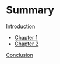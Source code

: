 # Summary

[Introduction](./introduction.md)

- [Chapter 1](./chapter_1.md)
- [Chapter 2](./chapter_2.md)

[Conclusion](./conclusion.md)